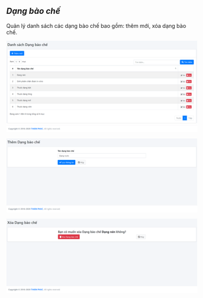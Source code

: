 ## *Dạng bào chế*
>
Quản lý danh sách các dạng bào chế bao gồm: thêm mới, xóa dạng bào chế.
>
![](/docs/images/Danhmuc/DangBaoChe/index.png "Giao diện chính - Danh sách Dạng bào chế")
>
![](/docs/images/Danhmuc/DangBaoChe/create.png "Thêm mới dạng bào chế")
>
![](/docs/images/Danhmuc/DangBaoche/edit.png "Xóa dạng bào chế")
>